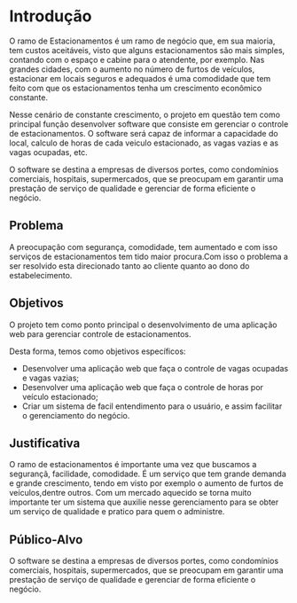 # Introdução

   O ramo de Estacionamentos é um ramo de negócio que, em sua maioria, tem custos aceitáveis, visto que alguns estacionamentos são mais simples, contando com o espaço e cabine para o atendente, por exemplo. Nas grandes cidades, com o aumento no número de furtos de veículos, estacionar em locais seguros e adequados é uma comodidade que tem feito com que os estacionamentos tenha um crescimento econômico constante.

   Nesse cenário de constante crescimento, o projeto em questão tem como principal função desenvolver software que consiste em gerenciar o controle de estacionamentos. O software será capaz de informar a capacidade do local, calculo de horas de cada veiculo estacionado, as vagas vazias e as vagas ocupadas, etc.

   O software se destina a empresas de diversos portes, como condomínios comerciais, hospitais, supermercados, que se preocupam em garantir uma prestação de serviço de qualidade e gerenciar de forma eficiente o negócio.  

## Problema
   A preocupação com segurança, comodidade, tem aumentado e com isso serviços de estacionamentos tem tido maior procura.Com isso o problema a ser resolvido esta direcionado tanto ao cliente quanto ao dono do estabelecimento. 


## Objetivos

   O projeto tem como ponto principal o desenvolvimento de uma aplicação web para gerenciar controle de estacionamentos. 
   
   Desta forma, temos como objetivos específicos:
   
   * Desenvolver uma aplicação web que faça o controle de vagas ocupadas e vagas vazias;
   * Desenvolver uma aplicação web que faça o controle de horas por veículo estacionado;
   * Criar um sistema de facil entendimento para o usuário, e assim facilitar o gerenciamento do negócio.


## Justificativa

   O ramo de estacionamentos é importante uma vez que buscamos a segurançã, facilidade, comodidade. É um serviço que tem grande demanda e grande crescimento, tendo em visto por exemplo o  aumento de furtos de veículos,dentre outros. Com um mercado aquecido se torna muito importante ter um sistema que auxilie nesse gerenciamento para se obter um serviço de qualidade e pratico para quem o administre. 


## Público-Alvo

   O software se destina a empresas de diversos portes, como condomínios comerciais, hospitais, supermercados, que se preocupam em garantir uma prestação de serviço de qualidade e gerenciar de forma eficiente o negócio.  



